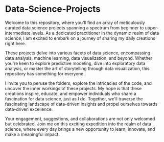 # Data-Science-Projects

Welcome to this repository, where you'll find an array of meticulously curated data science projects spanning a spectrum from beginner to upper-intermediate levels. As a dedicated practitioner in the dynamic realm of data science, I am excited to embark on a journey of sharing my daily creations right here.

These projects delve into various facets of data science, encompassing data analysis, machine learning, data visualization, and beyond. Whether you're keen to explore predictive modeling, dive into exploratory data analysis, or master the art of storytelling through data visualization, this repository has something for everyone.

I invite you to peruse the folders, explore the intricacies of the code, and uncover the inner workings of these projects. My hope is that these creations inspire, educate, and empower individuals who share a fascination for data science, just as I do. Together, we'll traverse the fascinating landscape of data-driven insights and propel ourselves towards data-driven excellence.

Your engagement, suggestions, and collaborations are not only welcomed but celebrated. Join me on this exciting expedition into the realm of data science, where every day brings a new opportunity to learn, innovate, and make a meaningful impact.

